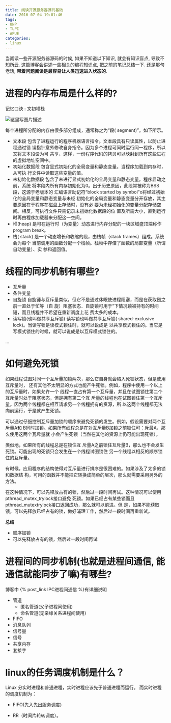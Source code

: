 ```yaml
---
title: 阅读开源服务器源码基础
date: 2016-07-04 19:01:46
tags:
- UNP
- TLPI
- APUE
categories:
- linux
---
```





当阅读一些开源服务器源码的时候, 如果不知道以下知识, 就会有知识盲点, 导致不知所云.
这篇博客会讲述一些相关的编程知识点, 把之前的笔记总结一下.
还是那句老话, **带着问题阅读是最容易让人类迅速进入状态的**.

# 进程的内存布局是什么样的?

记忆口诀 : 文初堆栈

![这里写图片描述](http://img.blog.csdn.net/20170822215327682?watermark/2/text/aHR0cDovL2Jsb2cuY3Nkbi5uZXQvbm9zaXg=/font/5a6L5L2T/fontsize/400/fill/I0JBQkFCMA==/dissolve/70/gravity/SouthEast)

每个进程所分配的内存由很多部分组成，通常称之为“段( segment)”。如下所示。

- 文本段
    包含了进程运行的程序机器语言指令。文本段具有只读属性，以防止进程通过错
    误指针意外修改自身指令。因为多个进程可同时运行同一程序，所以又将文本段设为可
    共享，这样，一份程序代码的拷贝可以映射到所有这些进程的虚拟地址空间中。
- 初始化数据段
    包含显式初始化的全局变量和静态变量。当程序加载到内存时，从可执
    行文件中读取这些变量的值。
- 未初始化数据段
    包含了未进行显式初始化的全局变量和静态变量。程序启动之前，系统
    将本段内所有内存初始化为0。出于历史原因，此段常被称为BSS段，这源于老版本的
    汇编语言助记符“block started by symbol"o将经过初始化的全局变量和静态变量与未经
    初始化的全局变量和静态变量分开存放，其主要原因在于程序在磁盘上存储时，没有必
    要为未经初始化的变量分配存储空间。相反，可执行文件只需记录未初始化数据段的位
    置及所需大小，直到运行时再由程序加载器来分配这一空间。
- 堆(heap)
    是可在运行时（为变量）动态进行内存分配的一块区域盛顶端称作program break。
- 栈( stack)
    是一个动态增长和收缩的段，由栈帧（stack frames）组成。系统会为每个
    当前调用的函数分配一个栈帧。栈帧中存倍了函数的局部变量（所谓自动变量）、实
    参和返回值。

# 线程的同步机制有哪些?

- 互斥量
- 条件变量
- 自旋锁
    自旋锤与互斥量类似，但它不是通过休眠使进程阻塞，而是在获取镪之前一直处于忙等（自
    旋）阻塞状态．自旋锁可用于“下情况锁被持有的时间短，而且线程并不希望在重新调度上花
    费太多的成本。
- 读写锁(也叫做共享互斥锁)
    读写锁也叫做共享互斥锁( shared-exclusive lock)。当读写锁是读模式锁住时，就可以说成是
    以共享模式锁住的。当它是写模式锁住的时候，就可以说成是以互斥模式锁住的。


... <!-- more -->

# 如何避免死锁

如果线程试图对同一个互斥量加锁两次，那么它自身就会陷入死锁状态，但是使用互斥量时，
还有其他不太明显的方式也能产牛死锁。例如，程序中使用一个以上的互斥量时，如果允许一个
线程一直占有第一个互斥量，并且在试图锁住第二个互斥量时处于阻塞状态，但是拥有第二个互
斥量的线程也在试图锁住第一个互斥量。因为两个线程都在相互请求另一个线程拥有的资源，所
以这两个线程都无法向前运行，于是就产生死锁。

  可以通过仔细控制互斥量加锁的顺序来避免死锁的发生。例如，假设需要对两个互斥量A和
B同时加锁。如果所有线程总是在对互斥量B加锁之前锁住可：斥最A，那么使用这两个瓦斥量就
小会产生死锁（当然在其他的资源上仍可能出现死锁）。

类似地，如果所有的线程总是在锁住互
斥量A之前锁住互斥量B，那么也不会发生死锁。可能出现的死锁只会发生在一个线程试图锁住
另一个线程以相反的顺序锁住的互斥量。

  有时候，应用程序的结构使得对互斥量进行排序是很困难的。如果涉及了太多的锁和数据结
构，可用的函数并不能把它转换成简单的层次，那么就需要采用另外的方法。

在这种情况下，可以先释放占有的锁，然后过一段时间再试。这种情况可以使用pthread_mutex_trylock接口避免
死锁。如果已经占有某些锁而且pthread_mutextrylock接口返回成功，那么就可以前进。但
是，如果不能获取锁，可以先释放已经占有的锁，做好浦理工作，然后过一段时间再重新试。

**总结**

- 顺序加锁
- 可以先释放占有的锁，然后过一段时间再试

# 进程间的同步机制(也就是进程间通信, 能通信就能同步了嘛)有哪些?

博客中 {% post_link IPC进程间通信  %}有详细说明

- 管道
    - 匿名管道(父子进程间使用)
    - 命名管道(无亲缘关系进程间使用)
- FIFO
- 消息队列
- 信号量
- 信号
- 共享内存
- 套接字

# linux的任务调度机制是什么？

Linux 分实时进程和普通进程，实时进程应该先于普通进程而运行。
而实时进程的调度机制为：

- FIFO(先入先出服务调度)

- RR（时间片轮转调度）。
